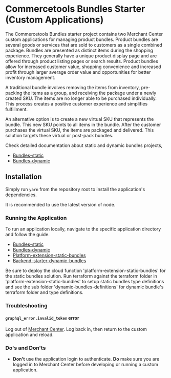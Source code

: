 # Commercetools Bundles Starter (Custom Applications)
The Commercetools Bundles starter project contains two Merchant Center custom applications for managing product bundles. 
Product bundles are several goods or services that are sold to customers as a single combined package. Bundles are presented as distinct items during the shopping experience. They generally have a unique product display page and are offered through product listing pages or search results. Product bundles allow for increased customer value, shopping convenience and increased profit through larger average order value and opportunities for better inventory management.

A traditional bundle involves removing the items from inventory, pre-packing the
items as a group, and receiving the package under a newly created SKU. The items
are no longer able to be purchased individually. This process creates a positive
customer experience and simplifies fulfillment.

An alternative option is to create a new virtual SKU that represents the bundle.
This new SKU points to all items in the bundle. After the customer purchases the
virtual SKU, the items are packaged and delivered. This solution targets these
virtual or post-pack bundles.

Check detailed documentation about static and dynamic bundles projects,

- [Bundles-static](docs/static/index.md)
- [Bundles-dynamic](docs/dynamic/index.md)

## Installation

Simply run `yarn` from the repository root to install the application's
dependencies.

It is recommended to use the latest version of node.

### Running the Application

To run an application locally, navigate to the specific application directory and follow the guide.

- [Bundles-static](packages/bundles-static/README.md)
- [Bundles-dynamic](packages/bundles-dynamic/README.md)
- [Platform-extension-static-bundles](packages/platform-extension-static-bundles/README.md)
- [Backend-starter-dynamic-bundles](packages/backend-starter-dynamic-bundles/README.md)

Be sure to deploy the cloud function 'platform-extension-static-bundles' for the static bundles solution.
Run terraform against the terraform folder in 'platform-extension-static-bundles' to setup static bundles type definitions and see the sub folder 'dynamic-bundles-definitions' for 
dynamic bundle's terraform folder and type definitions.

### Troubleshooting

#### `graphql_error.invalid_token` error
Log out of [Merchant Center](https://mc.us-central1.gcp.commercetools.com). Log back in, then return to the custom application and reload.

### Do's and Don'ts

* **Don't** use the application login to authenticate. **Do** make sure you are logged in to Merchant Center before developing or running a custom application.
